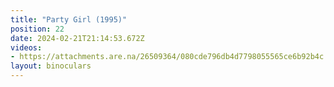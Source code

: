 ```yaml
---
title: "Party Girl (1995)"
position: 22
date: 2024-02-21T21:14:53.672Z
videos: 
- https://attachments.are.na/26509364/080cde796db4d7798055565ce6b92b4c.mp4?1708550095
layout: binoculars
---
```


